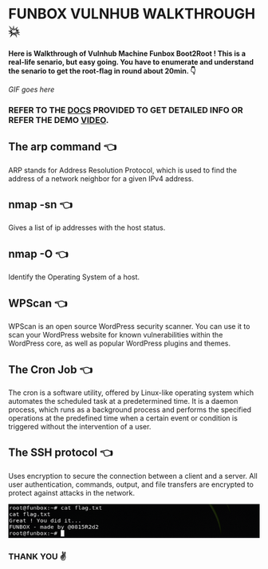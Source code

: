 # FUNBOX VULNHUB WALKTHROUGH :collision:
**Here is Walkthrough of Vulnhub Machine Funbox Boot2Root ! This is a real-life senario, but easy going. You have to enumerate and understand the senario to get the root-flag in round about 20min. :point_down:**

*GIF goes here*

### **REFER TO THE [DOCS](https://github.com/MoonPengu/Funbox-Vulnhub-Walkthrough/blob/master/Machine%20_%20Funbox.docx) PROVIDED TO GET DETAILED INFO OR REFER THE DEMO [VIDEO](https://github.com/MoonPengu/Funbox-Vulnhub-Walkthrough/blob/master/Machine%20_%20Funbox.docx).**

## The arp command :point_left:
ARP stands for Address Resolution Protocol, which is used to find the address of a network neighbor for a given IPv4 address.

## nmap -sn :point_left:
Gives a list of ip addresses with the host status.

## nmap -O :point_left:
Identify the Operating System of a host.

## WPScan :point_left:
WPScan is an open source WordPress security scanner. You can use it to scan your WordPress website for known vulnerabilities within the WordPress core, as well as popular WordPress plugins and themes.

## The Cron Job :point_left:
The cron is a software utility, offered by Linux-like operating system which automates the scheduled task at a predetermined time. It is a daemon process, which runs as a background process and performs the specified operations at the predefined time when a certain event or condition is triggered without the intervention of a user.

## The SSH protocol :point_left:
Uses encryption to secure the connection between a client and a server. All user authentication, commands, output, and file transfers are encrypted to protect against attacks in the network.

![Successful Completion Screenshot](https://github.com/MoonPengu/Funbox-Vulnhub-Walkthrough/blob/master/new.png)

### **THANK YOU :v:**
